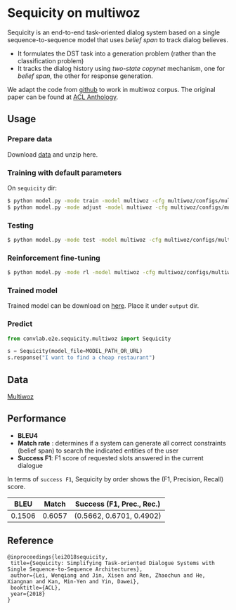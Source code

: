 # Sequicity on multiwoz

Sequicity is an end-to-end task-oriented dialog system based on a single sequence-to-sequence model that uses *belief span* to track dialog believes. 

- It formulates the DST task into a generation problem (rather than the classification problem)
- It tracks the dialog history using *two-state copynet* mechanism, one for *belief span*, the other for response generation.

We adapt the code from [github](https://github.com/WING-NUS/sequicity) to work in multiwoz corpus. The original paper can be found at [ACL Anthology](https://aclweb.org/anthology/papers/P/P18/P18-1133).

## Usage

### Prepare data

Download [data](https://convlab.blob.core.windows.net/convlab-2/sequicity_multiwoz_data.zip) and unzip here.

### Training with default parameters

On `sequicity` dir:

```bash
$ python model.py -mode train -model multiwoz -cfg multiwoz/configs/multiwoz.json
$ python model.py -mode adjust -model multiwoz -cfg multiwoz/configs/multiwoz.json
```

### Testing

```bash
$ python model.py -mode test -model multiwoz -cfg multiwoz/configs/multiwoz.json
```

### Reinforcement fine-tuning

```bash
$ python model.py -mode rl -model multiwoz -cfg multiwoz/configs/multiwoz.json
```

### Trained model

Trained model can be download on [here](https://convlab.blob.core.windows.net/convlab-2/sequicity_multiwoz.zip). Place it under `output` dir.

### Predict

```python
from convlab.e2e.sequicity.multiwoz import Sequicity

s = Sequicity(model_file=MODEL_PATH_OR_URL)
s.response("I want to find a cheap restaurant")
```

## Data

[Multiwoz](https://www.repository.cam.ac.uk/handle/1810/280608)

## Performance

- **BLEU4**
- **Match rate** : determines if a system can generate all correct constraints (belief span) to search the indicated entities of the user
- **Success F1**: F1 score of requested slots answered in the current dialogue

In terms of `success F1`,  Sequicity by order shows the (F1, Precision, Recall) score.

| BLEU | Match | Success (F1, Prec., Rec.) |
| - | - | - |
| 0.1506 | 0.6057 |(0.5662, 0.6701, 0.4902)|

## Reference

   ```
@inproceedings{lei2018sequicity,
	title={Sequicity: Simplifying Task-oriented Dialogue Systems with Single Sequence-to-Sequence Architectures},
	author={Lei, Wenqiang and Jin, Xisen and Ren, Zhaochun and He, Xiangnan and Kan, Min-Yen and Yin, Dawei},
	booktitle={ACL},
	year={2018}
}
   ```

